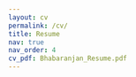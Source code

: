 ```yaml
---
layout: cv
permalink: /cv/
title: Resume
nav: true
nav_order: 4
cv_pdf: Bhabaranjan_Resume.pdf
---
```

